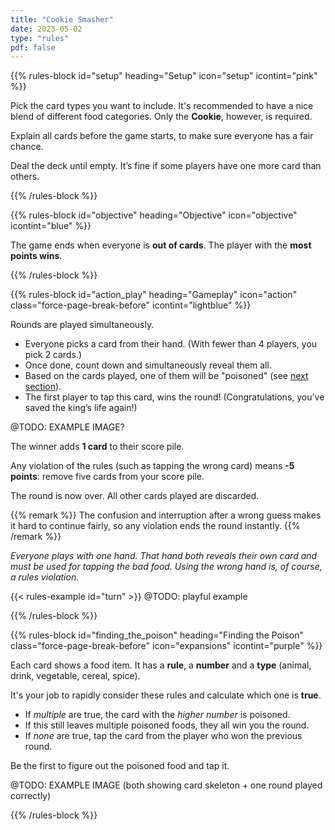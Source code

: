 ```yaml
---
title: "Cookie Smasher"
date: 2023-05-02
type: "rules"
pdf: false
---
```


{{% rules-block id="setup" heading="Setup" icon="setup" icontint="pink" %}}

Pick the card types you want to include. It's recommended to have a nice blend of different food categories. Only the **Cookie**, however, is required.

Explain all cards before the game starts, to make sure everyone has a fair chance. 

Deal the deck until empty. It’s fine if some players have one more card than others.

{{% /rules-block %}}

{{% rules-block id="objective" heading="Objective" icon="objective" icontint="blue" %}}

The game ends when everyone is **out of cards**. The player with the **most points wins**.

{{% /rules-block %}}

{{% rules-block id="action_play" heading="Gameplay" icon="action" class="force-page-break-before" icontint="lightblue" %}}

Rounds are played simultaneously.

* Everyone picks a card from their hand. (With fewer than 4 players, you pick 2 cards.)
* Once done, count down and simultaneously reveal them all.
* Based on the cards played, one of them will be "poisoned" (see [next section](#finding_the_poison)).
* The first player to tap this card, wins the round! (Congratulations, you’ve saved the king’s life again!) 

@TODO: EXAMPLE IMAGE?

The winner adds **1 card** to their score pile. 

Any violation of the rules (such as tapping the wrong card) means **-5 points**: remove five cards from your score pile.

The round is now over. All other cards played are discarded.

{{% remark %}}
The confusion and interruption after a wrong guess makes it hard to continue fairly, so any violation ends the round instantly.
{{% /remark %}}

_Everyone plays with one hand. That hand both reveals their own card and must be used for tapping the bad food. Using the wrong hand is, of course, a rules violation._

{{< rules-example id="turn" >}} @TODO: playful example

{{% /rules-block %}}

{{% rules-block id="finding_the_poison" heading="Finding the Poison" class="force-page-break-before" icon="expansions" icontint="purple" %}}

Each card shows a food item. It has a **rule**, a **number** and a **type** (animal, drink, vegetable, cereal, spice).

It's your job to rapidly consider these rules and calculate which one is **true**.

* If _multiple_ are true, the card with the _higher number_ is poisoned.
* If this still leaves multiple poisoned foods, they all win you the round.
* If _none_ are true, tap the card from the player who won the previous round.

Be the first to figure out the poisoned food and tap it.

@TODO: EXAMPLE IMAGE (both showing card skeleton + one round played correctly)

{{% /rules-block %}}